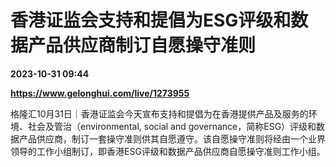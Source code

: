 # 香港证监会支持和提倡为ESG评级和数据产品供应商制订自愿操守准则

**2023-10-31 09:44**

**https://www.gelonghui.com/live/1273955**

格隆汇10月31日｜香港证监会今天宣布支持和提倡为在香港提供产品及服务的环境、社会及管治（environmental, social and governance，简称ESG）评级和数据产品供应商，制订一套操守准则供其自愿遵守。该自愿操守准则将经由一个业界领导的工作小组制订，即香港ESG评级和数据产品供应商自愿操守准则工作小组。